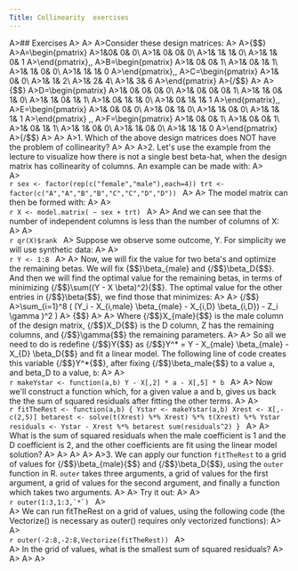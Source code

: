 ```yaml
---
Title: Collinearity  exercises
---
```


A>## Exercises
A>
A>
A>Consider these design matrices:
A>
A>{$$}
A>A=\begin{pmatrix}
A>1&0& 0& 0\\
A>1& 0& 0& 0\\
A>1& 1& 1& 0\\
A>1& 1& 0& 1
A>\end{pmatrix}\,\,
A>B=\begin{pmatrix}
A>1& 0& 0& 1\\
A>1& 0& 1& 1\\
A>1& 1& 0& 0\\
A>1& 1& 1& 0
A>\end{pmatrix}\,\,
A>C=\begin{pmatrix}
A>1& 0& 0\\
A>1& 1& 2\\
A>1& 2& 4\\
A>1& 3& 6
A>\end{pmatrix} 
A>{/$$}
A>
A>{$$}
A>D=\begin{pmatrix}
A>1& 0& 0& 0& 0\\
A>1& 0& 0& 0& 1\\
A>1& 1& 0& 1& 0\\
A>1& 1& 0& 1& 1\\
A>1& 0& 1& 1& 0\\
A>1& 0& 1& 1& 1
A>\end{pmatrix}\,\,
A>E=\begin{pmatrix}
A>1& 0& 0& 0\\
A>1& 0& 1& 0\\
A>1& 1& 0& 0\\
A>1& 1& 1& 1
A>\end{pmatrix} \,\,
A>F=\begin{pmatrix}
A>1& 0& 0& 1\\
A>1& 0& 0& 1\\
A>1& 0& 1& 1\\
A>1& 1& 0& 0\\
A>1& 1& 0& 0\\
A>1& 1& 1& 0
A>\end{pmatrix}
A>{/$$}
A>
A>
A>1. Which of the above design matrices does NOT have the problem of collinearity?
A>
A>
A>2. Let's use the example from the lecture to visualize how there is not a single best beta-hat, when the design matrix has collinearity of columns. An example can be made with:
A>    
A>    
    ```r
    sex <- factor(rep(c("female","male"),each=4))
    trt <- factor(c("A","A","B","B","C","C","D","D"))
    ```
A>
A>    The model matrix can then be formed with:
A>
A>    
    ```r
    X <- model.matrix( ~ sex + trt)
    ```
A>
A>    And we can see that the number of independent columns is less than the number of columns of X:
A>
A>    
    ```r
    qr(X)$rank
    ```
A>    Suppose we observe some outcome, Y. For simplicity we will use synthetic data:
A>
A>    
    ```r
    Y <- 1:8
    ```
A>
A>    Now, we will fix the value for two beta's and optimize the remaining betas. We will fix {$$}\beta_{male} and {/$$}\beta_D{$$}. And then we will find the optimal value for the remaining betas, in terms of minimizing {/$$}\sum((Y - X \beta)^2){$$}. The optimal value for the other entries in {/$$}\beta{$$}, we find those that minimizes:
A>
A>    {/$$}
A>\sum_{i=1}^8  ( (Y_i - X_{i,male} \beta_{male} - X_{i,D} \beta_{i,D}) - Z_i \gamma )^2 )
A>    {$$}
A>
A>    Where {/$$}X_{male}{$$} is the male column of the design matrix, {/$$}X_D{$$} is the D column, Z has the remaining columns, and {/$$}\gamma{$$} the remaining parameters.
A>
A>    So all we need to do is redefine {/$$}Y{$$} as {/$$}Y^* = Y - X_{male} \beta_{male} - X_{D} \beta_D{$$} and fit a linear model. The following line of code creates this  variable {/$$}Y^*{$$}, after fixing {/$$}\beta_male{$$} to a value `a`, and beta_D to a value, `b`:
A>
A>    
    ```r
    makeYstar <- function(a,b) Y - X[,2] * a - X[,5] * b
    ```
A>
A>    Now we'll construct a function which, for a given value a and b, gives us back the the sum of squared residuals after fitting the other terms.
A>
A>    
    ```r
    fitTheRest <- function(a,b) {
      Ystar <- makeYstar(a,b)
       Xrest <- X[,-c(2,5)]
      betarest <- solve(t(Xrest) %*% Xrest) %*% t(Xrest) %*% Ystar
      residuals <- Ystar - Xrest %*% betarest
      sum(residuals^2)
    }
    ```
A>
A>    What is the sum of squared residuals when the male coefficient is 1 and the D coefficient is 2, and the other coefficients are fit using the linear model solution?
A>
A>
A>
A>
A>3. We can apply our function `fitTheRest` to a grid of values for {/$$}\beta_{male}{$$} and {/$$}\beta_D{$$}, using the `outer` function in R. `outer` takes three arguments, a grid of values for the first argument, a grid of values for the second argument, and finally a function which takes two arguments.
A>
A>    Try it out: 
A>
A>    
    ```r
    outer(1:3,1:3,`*`)
    ```
A>    
A>    We can run fitTheRest on a grid of values, using the following code (the Vectorize() is necessary as outer() requires only vectorized functions):
A>
A>    
    ```r
    outer(-2:8,-2:8,Vectorize(fitTheRest))
    ```
A>    
A>    In the grid of values, what is the smallest sum of squared residuals?
A>    
A>
A>
A>
